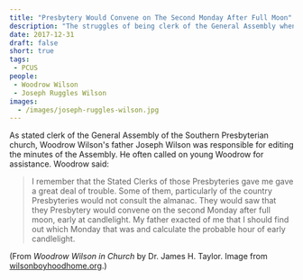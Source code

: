 ```yaml
---
title: "Presbytery Would Convene on The Second Monday After Full Moon"
description: "The struggles of being clerk of the General Assembly when the presbytery clerks don't consult their almanacs."
date: 2017-12-31
draft: false
short: true
tags:
 - PCUS
people:
 - Woodrow Wilson
 - Joseph Ruggles Wilson
images:
  - /images/joseph-ruggles-wilson.jpg
---
```



As stated clerk of the General Assembly of the Southern Presbyterian church, Woodrow Wilson's father Joseph Wilson was responsible for editing the minutes of the Assembly. He often called on young Woodrow for assistance. Woodrow said:

> I remember that the Stated Clerks of those Presbyteries gave me gave a great deal of trouble. Some of them, particularly of the country Presbyteries would not consult the almanac. They would saw that they Presbytery would convene on the second Monday after full moon, early at candlelight. My father exacted of me that I should find out which Monday that was and calculate the probable hour of early candlelight.

(From _Woodrow Wilson in Church_ by Dr. James H. Taylor. Image from [wilsonboyhoodhome.org](http://www.wilsonboyhoodhome.org/learn/about-woodrow-wilson/genealogy-of-president-woodrow-wilson/).)